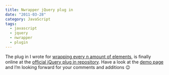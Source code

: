 ```yaml
---
title: Nwrapper jQuery plug in
date: "2011-03-28"
category: JavaScript
tags:
  - javascript
  - jquery
  - nwrapper
  - plugin
---
```


The plug in I wrote for [wrapping every n amount of elements](/blog/javascript/wrap-any-amount-of-elements-with-jquery/ "Wrap any amount of elements with jQuery"), is finally online at the [official jQuery plug in repository](http://plugins.jquery.com/nwrapper/ "nwrapper jQuery plugin"). Have a look at the [demo page](/demos/nwrapper/nwrapper.html "nwrapper plugin demo page") and I’m looking forward for your comments and additions 😉
